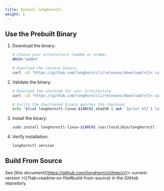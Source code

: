 ```yaml
---
title: Install longhornctl
weight: 1
---
```


## Use the Prebuilt Binary

1. Download the binary:
   ```bash
   # Choose your architecture (amd64 or arm64).
   ARCH="amd64"

   # Download the release binary.
   curl -LO "https://github.com/longhorn/cli/releases/download/v{{< current-version >}}/longhornctl-linux-${ARCH}"
   ```
1. Validate the binary:
   ```bash
   # Download the checksum for your architecture.
   curl -LO "https://github.com/longhorn/cli/releases/download/v{{< current-version >}}/longhornctl-linux-${ARCH}.sha256"

   # Verify the downloaded binary matches the checksum.
   echo "$(cat longhornctl-linux-${ARCH}.sha256 | awk '{print $1}') longhornctl-linux-${ARCH}" | sha256sum --check
   ```
1. Install the binary:
   ```bash
   sudo install longhornctl-linux-${ARCH} /usr/local/bin/longhornctl
   ```
1. Verify installation:
   ```bash
   longhornctl version
   ```

## Build From Source

See [this document](https://github.com/longhorn/cli/tree/v{{< current-version >}}?tab=readme-ov-file#build-from-source) in the GitHub repository.
